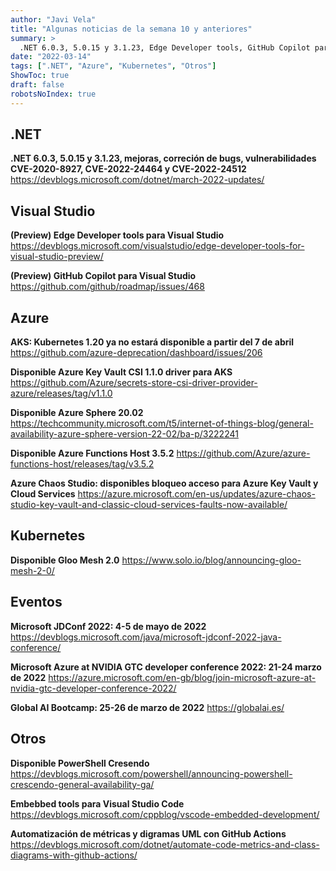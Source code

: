 ```yaml
---
author: "Javi Vela"
title: "Algunas noticias de la semana 10 y anteriores"
summary: >
  .NET 6.0.3, 5.0.15 y 3.1.23, Edge Developer tools, GitHub Copilot para Visual Studio, AKS 1.20 ya no estará disponible, disponibe Azure Key Vault CSI 1.1.0, disponible Azure Sphere 20.02, disponiible Azure Functions Host 3.5.2, disponible bloqueo acceso Azure Key Valut y Cloud Services en Azure Chaos Studio 
date: "2022-03-14"
tags: [".NET", "Azure", "Kubernetes", "Otros"]
ShowToc: true
draft: false
robotsNoIndex: true
---
```

## .NET
**.NET 6.0.3, 5.0.15 y 3.1.23, mejoras, correción de bugs, vulnerabilidades CVE-2020-8927, CVE-2022-24464 y CVE-2022-24512**
https://devblogs.microsoft.com/dotnet/march-2022-updates/
<br/>
<!-- #dotnet #updates #release #march #CVE -->

## Visual Studio
**(Preview) Edge Developer tools para Visual Studio**
https://devblogs.microsoft.com/visualstudio/edge-developer-tools-for-visual-studio-preview/
<br/>
<!-- #visual #studio #edge #developer #tools #preview -->

**(Preview) GitHub Copilot para Visual Studio**
https://github.com/github/roadmap/issues/468
<br/>
<!-- #visual #studio #github #copilot #preview -->

## Azure
**AKS: Kubernetes 1.20 ya no estará disponible a partir del 7 de abril**
https://github.com/azure-deprecation/dashboard/issues/206
<br/>
<!-- #azure #kubernetes #aks #remove -->

**Disponible Azure Key Vault CSI 1.1.0 driver para AKS**
https://github.com/Azure/secrets-store-csi-driver-provider-azure/releases/tag/v1.1.0
<br/>
<!-- #azure #keyvault #csi #driver #aks -->

**Disponible Azure Sphere 20.02**
https://techcommunity.microsoft.com/t5/internet-of-things-blog/general-availability-azure-sphere-version-22-02/ba-p/3222241
<br/>
<!-- #azure #sphere #release -->

**Disponible Azure Functions Host 3.5.2**
https://github.com/Azure/azure-functions-host/releases/tag/v3.5.2
<br/>
<!-- #azure #functions #host #release -->

**Azure Chaos Studio: disponibles bloqueo acceso para Azure Key Vault y Cloud Services**
https://azure.microsoft.com/en-us/updates/azure-chaos-studio-key-vault-and-classic-cloud-services-faults-now-available/
<br/>
<!-- #azure #chaos #keyvault #cloudservices -->

## Kubernetes
**Disponible Gloo Mesh 2.0**
https://www.solo.io/blog/announcing-gloo-mesh-2-0/
<br/>
<!-- #kubernetes #gloo #mesh #release -->

## Eventos
**Microsoft JDConf 2022: 4-5 de mayo de 2022**
https://devblogs.microsoft.com/java/microsoft-jdconf-2022-java-conference/
<br/>
<!-- #microsoft #java #jdconf #events-->

**Microsoft Azure at NVIDIA GTC developer conference 2022: 21-24 marzo de 2022**
https://azure.microsoft.com/en-gb/blog/join-microsoft-azure-at-nvidia-gtc-developer-conference-2022/
<br/>
<!-- #microsoft #azure #nvidia #events-->

**Global AI Bootcamp: 25-26 de marzo de 2022**
https://globalai.es/
<br/>
<!-- #GlobalAICommunity #AI #events-->

## Otros
**Disponible PowerShell Cresendo**
https://devblogs.microsoft.com/powershell/announcing-powershell-crescendo-general-availability-ga/
<br/>
<!-- #powershell #crescendo #cmdlets -->

**Embebbed tools para Visual Studio Code**
https://devblogs.microsoft.com/cppblog/vscode-embedded-development/
<br/>
<!-- #vscode #embedded #iot -->

**Automatización de métricas y digramas UML con GitHub Actions**
https://devblogs.microsoft.com/dotnet/automate-code-metrics-and-class-diagrams-with-github-actions/
<br/>
<!-- #github #actions #dotnet #automation #metrics #uml -->
